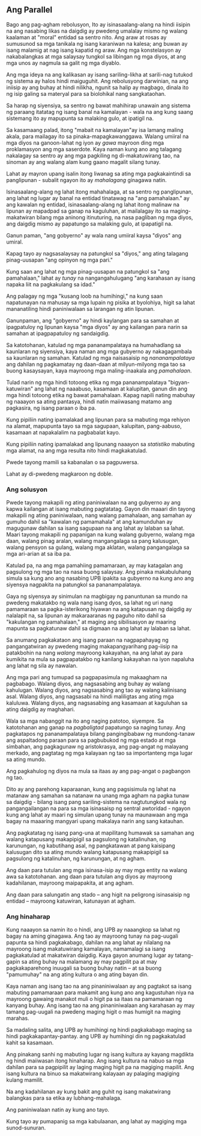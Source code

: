 ## Ang Parallel

Bago ang pag-agham rebolusyon, Ito ay isinasaalang-alang na hindi iisipin na ang nasabing likas na daigdig ay pwedeng umalalay mismo ng walang kaalaman at "moral" entidad sa sentro nito. Ang araw at rosas ay sumusunod sa mga tanikala ng isang karaniwan na kalesa; ang buwan ay isang malamig at nag isang kapatid ng araw. Ang mga konstelasyon ay nakabalangkas at mga salaysay tungkol sa libingan ng mga diyos, at ang mga unos ay nagmula sa galit ng mga diyablo.

Ang mga ideya na ang kalikasan ay isang sariling-likha at sarili-nag tutukod ng sistema ay halos hindi maiguguhit. Ang rebolusyong darwinian, na ang iniisip ay ang buhay at hindi nilikha, ngunit sa halip ay magbago, dinala ito ng isip galing sa materyal para sa biolohikal nang sangkataohan.

Sa harap ng siyensiya, sa sentro ng bawat mahihirap unawain ang sistema ng paraang itatatag ng isang banal na kamalayan - wala na ang kung saang sistemang ito ay mapupunta sa malaking gulo, at ipatigil na.

Sa kasamaang palad, itong "mabait na kamalayan"ay isa lamang maling akala, para mailagay ito sa pinaka-mapagkawanggawa. Walang umiiral na mga diyos na ganoon-lahat ng iyon ay *gawa* mayroon ding mga proklamasyon ang mga saserdote. Kaya naman kung ano ang talagang nakalagay sa sentro ay ang mga pagkiling ng di-makatuwirang tao, na sinoman ay ang walang alam kung gaano magalit silang tunay.

Lahat ay mayron upang isalin itong liwanag sa ating mga pagkakaintindi sa panglipunan - subalit ngayon ito ay *mahalagang* ginagawa natin.

Isinasaalang-alang ng lahat itong mahahalaga, at sa sentro ng panglipunan, ang lahat ng lugar ay banal na entidad tinatawag na "ang pamahalaan." ay ang kawalan ng entidad, isinasaalang-alang ng lahat itong malinaw na lipunan ay mapadpad sa ganap na kaguluhan, at mailalagay ito sa maging-makatwiran bilang mga aninong itinuturing, na nasa pagliban ng mga diyos, ang daigdig mismo ay papatungo sa malaking gulo, at ipapatigil na.

Ganun paman, "ang gobyerno" ay wala nang umiiral kaysa "diyos" ang umiral.

Kapag tayo ay nagsasalaysay na patungkol sa "diyos," ang ating talagang pinag-uusapan "ang opinyon ng mga pari."

Kung saan ang lahat ng mga pinag-uusapan na patungkol sa "ang pamahalaan," lahat ay *tunay* na nangangahulugang "ang karahasan ay isang napaka liit na pagkakulang sa idad."

Ang palagay ng mga "kusang loob na humihingi," na kung saan napatunayan na mahusay sa mga lupain ng pisika at byolohiya, higit sa lahat mananatiling hindi paniniwalaan sa larangan ng atin lipunan.

Ganunpaman, ang "gobyerno" ay hindi kaylangan para sa samahan at ipagpatuloy ng lipunan kaysa "mga diyos" ay ang kailangan para narin sa samahan at ipagpapatuloy ng sandaigdig.

Sa katotohanan, katulad ng mga pananampalataya na humahadlang sa kaunlaran ng siyensiya, kaya naman ang mga gubyerno ay nakagagambala sa kaunlaran ng samahan. Katulad ng mga naisasaisip ng *nananampalataya* ang dahilan ng pagkamatay ng daan-daan at milyun-milyong mga tao sa buong kasaysayan, kaya mayroong mga maling-inaakala ang *pamahalaan*.

Tulad narin ng mga hindi totoong etika ng mga pananampalataya "bigyan-katuwiran" ang lahat ng naaabuso, kasamaan at kalupitan, ganun din ang mga hindi totoong etika ng bawat pamahalaan. Kapag napili nating mabuhay ng naaayon sa ating pantasya, hindi natin maiiwasang matamo ang pagkasira, ng isang paraan o iba pa.

Kung pipiliin nating ipamalakad ang lipunan para sa mabuting mga rehiyon na alamat, mapupunta tayo sa mga sagupaan, kalupitan, pang-aabuso, kasamaan at napakalalim na pagbabalat kayo.

Kung pipiliin nating ipamalakad ang lipunang naaayon sa *statistiko* mabuting mga alamat, na ang mga resulta nito hindi magkakatulad.

Pwede tayong mamili sa kabanalan o sa pagpuwersa.

Lahat ay di-pwedeng magkaroon ng doble.

### Ang solusyon

Pwede tayong makapili ng ating paniniwalaan na ang gubyerno ay ang kapwa kailangan at isang mabuting pagtatatag. Gayon din maaari din tayong makapili ng ating paniniwalaan, nang walang pamahalaan, ang samahan ay gumuho dahil sa "kawalan ng pamamahala" at ang kamunduhan ay magugunaw dahilan sa isang sagupaan na ang lahat ay lalaban sa lahat. Maari tayong makapili ng papanigan na kung walang gubyerno, walang mga daan, walang pinag aralan, walang mangangalaga sa pang kalusugan, walang pensyon sa gulang, walang mga aklatan, walang pangangalaga sa mga ari-arian at sa iba pa.

Katulad pa, na ang mga pamahiing pamamaraan, ay may katagalan ang pagsulong ng mga tao na nasa buong salaysay. Ang pinaka makabuluhang simula sa kung ano ang nasabing UPB ipakita sa gubyerno na kung ano ang siyensya nagpakita na patungkol sa pananampalataya.

Gaya ng siyensya ay sinimulan na magbigay ng panuntunan sa mundo na pwedeng makatakbo ng wala nang isang dyos, sa lahat ng uri nang pamamaraan sa pagka-isterikong hiyawan na ang katapusan ng daigdig ay nalalapit na, sa lipunan ay makaraaranas ng paguho nito dahil sa "kakulangan ng pamahalaan," at maging ang sibilisasyon ay maaring mapunta sa pagkatunaw dahil sa digmaan na ang lahat ay lalaban sa lahat.

Sa anumang pagkakataon ang isang paraan na nagpapahayag ng pangangatwiran ay pwedeng maging makapangyarihang pag-iisip na patakbohin na nang *walang* mayroong kakayahan, na ang lahat ay para kumikita na mula sa pagpapatakbo ng kanilang kakayahan na iyon napaluha ang lahat ng sila ay nawalan.

Ang mga pari ang tumupad sa pagpapasimula ng makaagham na pagbabago. Walang diyos, ang nagsasabing ang buhay ay walang kahulugan. Walang diyos, ang nagsasabing ang tao ay walang kalinisang asal. Walang diyos, ang nagsasabi na hindi maliligtas ang ating mga kaluluwa. Walang diyos, ang nagsasabing ang kasamaan at kaguluhan sa ating daigdig ay maghahari.

Wala sa mga nabanggit na ito ang naging patotoo, siyempre. Sa katotohanan ang ganap na *pagbaligtad* papatungo sa naging tunay. Ang pagkatapos ng pananampalataya bilang pangingibabaw ng mundong-tanaw ang aspaltadong paraan para sa pagbubukod ng mga estado at mga simbahan, ang pagkagunaw ng aristokrasya, ang pag-angat ng malayang merkado, ang pagtatag ng mga kalayaan ng tao sa importanteng mga lugar sa ating mundo.

Ang pagkahulog ng diyos na mula sa itaas ay ang pag-angat o pagbangon ng tao.

Dito ay ang parehong kaparaanan, kung ang pagsisimula ng lahat na matanaw ang samahan sa natanaw na unang mga agham na pagka tunaw sa daigdig - bilang isang pang sariling-sistema na nagtutungkod wala ng pangangailangan na para sa mga isinasaisp ng sentral awtoridad - ngayon kung ang lahat ay maari ng simulan upang tunay na maunawaan ang mga bagay na maaaring mangyari upang makalaya narin ang sang katauhan.

Ang pagkatatag ng isang pang-una at mapilitang humawak sa samahan ang walang katapusang makapipigil sa pagsulong ng katalinuhan, ng karunungan, ng kabutihang asal, ng pangkatawan at pang kaisipang kalusugan dito sa ating *mundo* walang katapusang makapipigil sa pagsulong ng katalinuhan, ng karunungan, at ng agham.

Ang daan para tutulan ang mga isinasa-isip ay may mga entity na walang awa sa katotohanan. ang daan para tutulan ang diyos ay mayroong kadahilanan, mayroong maipapakita, at ang agham.

Ang daan para salungatin ang stado – ang higit na peligrong isinasaisip ng entidad – mayroong katuwiran, katunayan at agham.

### Ang hinaharap

Kung naaayon sa namin ito o hindi, ang UPB ay naaangkop sa lahat ng bagay na aming ginagawa. Ang tao ay mayroong tunay na pag-uugali papunta sa hindi pagkakabago, dahilan na ang lahat ay nilalang na mayroong isang makatuwirang kamalayan, namamalagi sa isang pagkakatulad at makatwiran daigdig. Kaya gayon anumang lugar ay tatang-gapin sa ating buhay na malamang ay may pagpilit pa at may pagkakaparehong inuugali sa buong buhay natin – at sa buong "pamumuhay" na ang ating kultura o ang ating bayan din.

Kaya naman ang isang tao na ang pinaniniwalaan ay ang pagtakot sa isang mabuting pamamaraan para makamit ang kung ano ang kagustuhan niya na mayroong gawaing manakot muli o higit pa sa itaas na pamamaraan ng kanyang buhay. Ang isang tao na ang pinaniniwalaan ang karahasan ay may tamang pag-uugali na pwedeng maging higit o mas humigit na maging marahas.

Sa madaling salita, ang UPB ay humihingi ng hindi pagkakabago maging sa hindi pagkakapantay-pantay. ang UPB ay humihingi din ng pagkakatulad kahit sa kasamaan.

Ang pinakang sanhi ng mabuting lugar ng isang kultura ay kayang magdikta ng hindi maiiwasan itong hinaharap. Ang isang kultura na nabuo sa mga dahilan para sa pagpipilit ay laging maging higit pa na magiging mapilit. Ang isang kultura na binuo sa makatwirang kalayaan ay palaging magiging kulang mamilit.

Na ang kadahilanan ay kung bakit ang guhit ng isang makatwirang balangkas para sa etika ay lubhang-mahalaga.

Ang paniniwalaan natin ay kung ano tayo.

Kung tayo ay pumapanig sa mga kabulaanan, ang lahat ay magiging mga sunod-sunuran.